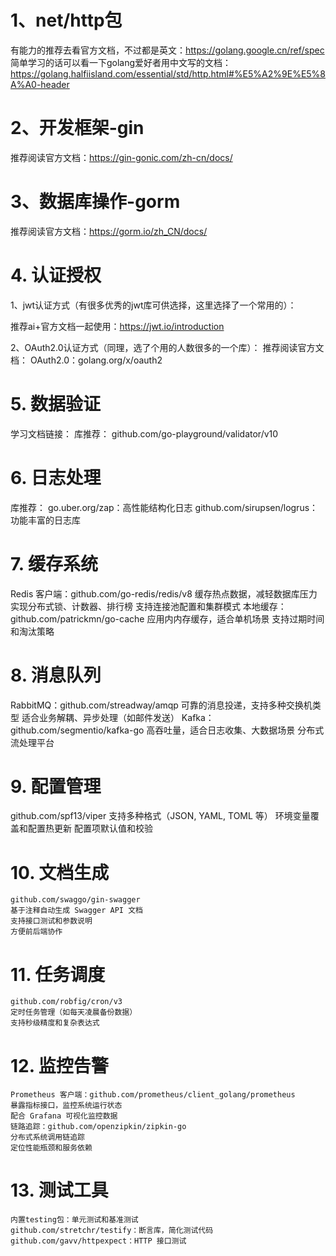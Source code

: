 # 1、net/http包

有能力的推荐去看官方文档，不过都是英文：https://golang.google.cn/ref/spec
简单学习的话可以看一下golang爱好者用中文写的文档：https://golang.halfiisland.com/essential/std/http.html#%E5%A2%9E%E5%8A%A0-header

# 2、开发框架-gin

推荐阅读官方文档：https://gin-gonic.com/zh-cn/docs/

# 3、数据库操作-gorm

推荐阅读官方文档：https://gorm.io/zh_CN/docs/

# 4. 认证授权
   1、jwt认证方式（有很多优秀的jwt库可供选择，这里选择了一个常用的）：

   推荐ai+官方文档一起使用：https://jwt.io/introduction

   2、OAuth2.0认证方式（同理，选了个用的人数很多的一个库）：
   推荐阅读官方文档：
   OAuth2.0：golang.org/x/oauth2

# 5. 数据验证
   学习文档链接：
库推荐：
     github.com/go-playground/validator/v10
 

# 6. 日志处理

库推荐：
   go.uber.org/zap：高性能结构化日志
   github.com/sirupsen/logrus：功能丰富的日志库

# 7. 缓存系统

   Redis 客户端：github.com/go-redis/redis/v8
   缓存热点数据，减轻数据库压力
   实现分布式锁、计数器、排行榜
   支持连接池配置和集群模式
   本地缓存：github.com/patrickmn/go-cache
   应用内内存缓存，适合单机场景
   支持过期时间和淘汰策略

# 8. 消息队列

   RabbitMQ：github.com/streadway/amqp
   可靠的消息投递，支持多种交换机类型
   适合业务解耦、异步处理（如邮件发送）
   Kafka：github.com/segmentio/kafka-go
   高吞吐量，适合日志收集、大数据场景
   分布式流处理平台

# 9. 配置管理

   github.com/spf13/viper
   支持多种格式（JSON, YAML, TOML 等）
   环境变量覆盖和配置热更新
   配置项默认值和校验

# 10. 文档生成

    github.com/swaggo/gin-swagger
    基于注释自动生成 Swagger API 文档
    支持接口测试和参数说明
    方便前后端协作

# 11. 任务调度

    github.com/robfig/cron/v3
    定时任务管理（如每天凌晨备份数据）
    支持秒级精度和复杂表达式

# 12. 监控告警

    Prometheus 客户端：github.com/prometheus/client_golang/prometheus
    暴露指标接口，监控系统运行状态
    配合 Grafana 可视化监控数据
    链路追踪：github.com/openzipkin/zipkin-go
    分布式系统调用链追踪
    定位性能瓶颈和服务依赖


# 13. 测试工具

    内置testing包：单元测试和基准测试
    github.com/stretchr/testify：断言库，简化测试代码
    github.com/gavv/httpexpect：HTTP 接口测试
